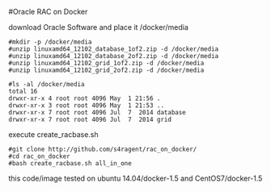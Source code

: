 #Oracle RAC on Docker

download Oracle Software and place it /docker/media


    #mkdir -p /docker/media
    #unzip linuxamd64_12102_database_1of2.zip -d /docker/media
    #unzip linuxamd64_12102_database_2of2.zip -d /docker/media
    #unzip linuxamd64_12102_grid_1of2.zip -d /docker/media
    #unzip linuxamd64_12102_grid_2of2.zip -d /docker/media
     
    #ls -al /docker/media
    total 16
    drwxr-xr-x 4 root root 4096 May  1 21:56 .
    drwxr-xr-x 3 root root 4096 May  1 21:53 ..
    drwxr-xr-x 7 root root 4096 Jul  7  2014 database
    drwxr-xr-x 7 root root 4096 Jul  7  2014 grid
    
execute create_racbase.sh  

    #git clone http://github.com/s4ragent/rac_on_docker/
    #cd rac_on_docker
    #bash create_racbase.sh all_in_one



this code/image tested on ubuntu 14.04/docker-1.5 and CentOS7/docker-1.5
